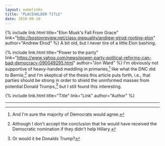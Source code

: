 ```yaml
---
layout: somelinks
title: "PLACEHOLDER TITLE"
date: 2018-09-10
---
```


{% include link.html title="Elon Musk's Fall From Grace" link="http://bostonreview.net/class-inequality/andrew-elrod-rooting-elon" author="Andrew Elrod" %}
A bit old, but I never tire of a little Elon bashing.

{% include link.html title="Power to the party" link="https://www.yahoo.com/news/power-party-political-reforms-can-bad-democracy-090049295.html" author="Jon Ward" %}
I'm obviously not supportive of heavy-handed meddling in primaries,[^1] like what the DNC did to Bernie,[^2] and I'm skeptical of the thesis this article puts forth, i.e., that parties should be strong in order to shield the uninformed masses from potential Donald Trumps,[^3] but I still found this interesting.

{% include link.html title="Title" link="Link" author="Author" %}

<hr class="footsep">

[^1]: And I'm sure the majority of Democrats would agree.
[^2]: Although I don't accept the conclusion that he would have received the Democratic nomination if they didn't help Hillary.
[^3]: Or would it be Donalds Trump?